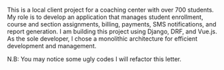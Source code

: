 This is a local client project for a coaching center with over 700 students. My role is to develop an application that manages student enrollment, course and section assignments, billing, payments, SMS notifications, and report generation. I am building this project using Django, DRF, and Vue.js. As the sole developer, I chose a monolithic architecture for efficient development and management.

N.B: You may notice some ugly codes I will refactor this letter.

